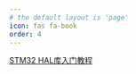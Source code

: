 ```yaml
---
# the default layout is 'page'
icon: fas fa-book
order: 4
---
```


[STM32 HAL库入门教程](https://wamogu.github.io/STM32_HAL_Tutorial/)